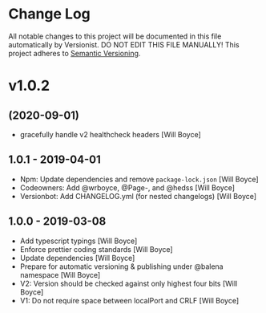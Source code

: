 # Change Log

All notable changes to this project will be documented in this file
automatically by Versionist. DO NOT EDIT THIS FILE MANUALLY!
This project adheres to [Semantic Versioning](http://semver.org/).

# v1.0.2
## (2020-09-01)

* gracefully handle v2 healthcheck headers [Will Boyce]

## 1.0.1 - 2019-04-01

* Npm: Update dependencies and remove `package-lock.json` [Will Boyce]
* Codeowners: Add @wrboyce, @Page-, and @hedss [Will Boyce]
* Versionbot: Add CHANGELOG.yml (for nested changelogs) [Will Boyce]

## 1.0.0 - 2019-03-08

* Add typescript typings [Will Boyce]
* Enforce prettier coding standards [Will Boyce]
* Update dependencies [Will Boyce]
* Prepare for automatic versioning & publishing under @balena namespace [Will Boyce]
* V2: Version should be checked against only highest four bits [Will Boyce]
* V1: Do not require space between localPort and CRLF [Will Boyce]
